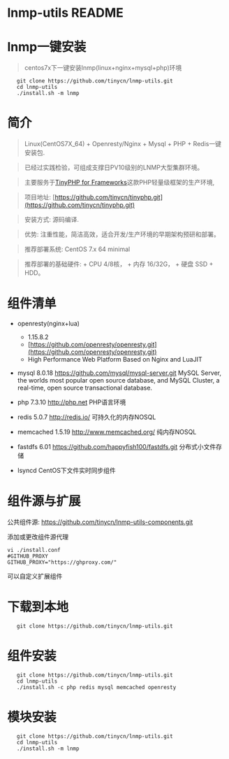 lnmp-utils README
============

lnmp一键安装
===
> centos7x下一键安装lnmp(linux+nginx+mysql+php)环境

```shell
   git clone https://github.com/tinycn/lnmp-utils.git
   cd lnmp-utils
   ./install.sh -m lnmp
```
简介
===

>  Linux(CentOS7X_64) + Openresty/Nginx + Mysql + PHP + Redis一键安装包.

>  已经过实践检验，可组成支撑日PV10级别的LNMP大型集群环境。
  
>  主要服务于[TinyPHP for Frameworks](https://github.com/tinycn/tinyphp.git)这款PHP轻量级框架的生产环境,
  
> 项目地址: [https://github.com/tinycn/tinyphp.git](https://github.com/tinycn/tinyphp.git)

>  安装方式: 源码编译.

>  优势: 注重性能，简洁高效，适合开发/生产环境的早期架构预研和部署。

>  推荐部署系统: CentOS 7.x 64 minimal

>  推荐部署的基础硬件:
    + CPU 4/8核，
    + 内存 16/32G，
    + 硬盘 SSD + HDD。

组件清单
=======

+ openresty(nginx+lua) 
    + 1.15.8.2 
    + [https://github.com/openresty/openresty.git](https://github.com/openresty/openresty.git)
    + High Performance Web Platform Based on Nginx and LuaJIT

+ mysql                8.0.18 https://github.com/mysql/mysql-server.git
       MySQL Server, the worlds most popular open source database, and MySQL Cluster, a real-time, open source transactional database.

+ php                  7.3.10 http://php.net
       PHP语言环境

+ redis                5.0.7 http://redis.io/
       可持久化的内存NOSQL

+ memcached            1.5.19 http://www.memcached.org/
       纯内存NOSQL

+ fastdfs              6.01 https://github.com/happyfish100/fastdfs.git
       分布式小文件存储

+ lsyncd
       CentOS下文件实时同步组件

组件源与扩展
=======
公共组件源:  https://github.com/tinycn/lnmp-utils-components.git

添加或更改组件源代理

```shell
vi ./install.conf
#GITHUB_PROXY
GITHUB_PROXY="https://ghproxy.com/"
```
可以自定义扩展组件


下载到本地
=======
```shell
   git clone https://github.com/tinycn/lnmp-utils.git
```

组件安装
=======
```shell
   git clone https://github.com/tinycn/lnmp-utils.git
   cd lnmp-utils
   ./install.sh -c php redis mysql memcached openresty
```

模块安装
=======
```shell
   git clone https://github.com/tinycn/lnmp-utils.git
   cd lnmp-utils
   ./install.sh -m lnmp
```